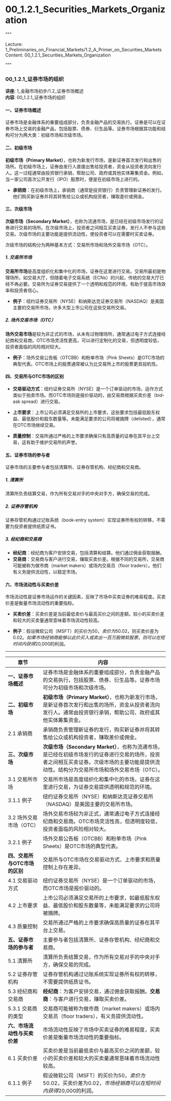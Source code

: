 # 00_1.2.1_Securities_Markets_Organization

"""

Lecture: 1_Preliminaries_on_Financial_Markets/1.2_A_Primer_on_Securities_Markets
Content: 00_1.2.1_Securities_Markets_Organization

"""

### 00_1.2.1_证券市场的组织

**讲座**: 1_金融市场初步/1.2_证券市场概述  
**内容**: 00_1.2.1_证券市场的组织  

#### 一、证券市场概述

证券市场是金融体系的重要组成部分，负责金融产品的交易执行。证券是可以在证券市场上交易的金融产品，包括股票、债券、衍生品等。证券市场根据其功能和结构可分为两大类：初级市场和次级市场。

#### 二、初级市场

**初级市场（Primary Market）**，也称为新发行市场，是新证券首次发行和出售的场所。在初级市场上，证券由发行人直接出售给投资者，资金从投资者流向发行人。这一过程通常由投资银行承销，帮助公司、政府或其他实体筹集资金。例如，当一家公司首次公开发行（IPO）股票时，便是在初级市场上进行的。

- **承销商**：在初级市场上，承销商（通常是投资银行）负责管理新证券的发行。他们购买新证券并将其转售给公众或机构投资者，赚取差价或佣金。

#### 三、次级市场

**次级市场（Secondary Market）**，也称为流通市场，是已经在初级市场发行的证券进行交易的场所。在次级市场上，投资者之间相互买卖证券，发行人不参与这些交易。次级市场的主要功能是提供流动性，使投资者可以在需要时买卖证券。

次级市场的结构分为两种基本方式：交易所市场和场外交易市场（OTC）。

##### 1. 交易所市场

**交易所市场**是高度组织化和集中化的市场，证券在这里进行交易。交易所最初是物理场所，如交易大厅，但随着电子交易系统（ECNs）的兴起，传统的交易大厅已经不再必要。交易所为证券交易提供了一个透明和规范的环境，有助于提高市场效率和投资者信心。

- **例子**：纽约证券交易所（NYSE）和纳斯达克证券交易所（NASDAQ）是美国主要的交易所市场，许多大型上市公司在这些交易所交易。

##### 2. 场外交易市场（OTC）

**场外交易市场**是较为非正式的市场，从未有过物理场所，通常通过电子方式连接经纪商和交易商。OTC市场灵活性更高，可以进行定制化的交易，但透明度较低，投资者面临的风险相对较大。

- **例子**：场外交易公告板（OTCBB）和粉单市场（Pink Sheets）是OTC市场的典型代表。OTC市场上的股票通常被认为比交易所上市的股票更具投机性。

#### 四、交易所与OTC市场的区别

- **交易驱动方式**：纽约证券交易所（NYSE）是一个订单驱动的市场，运作方式类似于拍卖市场。而OTC市场则是报价驱动的，由交易商根据买卖价差（bid-ask spread）进行交易。

- **上市要求**：上市公司必须满足交易所的上市要求，这些要求包括最低股东权益、最低股价和股东数量等。未能满足要求的公司将被摘牌（delisted），通常在OTC市场继续交易。

- **质量控制**：交易所通过严格的上市要求确保只有高质量的证券在其平台上交易，这有助于维护交易所的声誉。

#### 五、证券市场的参与者

证券市场的主要参与者包括清算所、证券存管机构、经纪商和交易商。

##### 1. 清算所

清算所负责结算交易，作为所有交易对手的中央对手方，确保交易的完成。

##### 2. 证券存管机构

证券存管机构通过记账系统（book-entry system）实现证券所有权的转移，不需要为投资者提供纸质证书。

##### 3. 经纪商和交易商

- **经纪商**：经纪商为客户安排交易，包括清算和结算。他们通过佣金获取报酬。
- **交易商**：交易商与客户进行交易，赚取买卖价差。根据不同的交易所，交易商可能被称为做市商（market makers）或场内交易员（floor traders）。他们有义务提供流动性，以稳定市场。

#### 六、市场流动性与买卖价差

市场流动性是证券市场运作的关键因素，反映了市场中买卖证券的难易程度。买卖价差是衡量市场流动性的重要指标。

- **买卖价差**：买卖价差是当前最低卖价与最高买价之间的差额。较小的买卖价差和较大的买卖量通常意味着市场流动性较高。

- **例子**：假设微软公司（MSFT）的买价为$50，卖价为$50.02，则买卖价差为$0.02。如果市场经销商能够以此价买入或卖出一百万股微软股票，则可以在短时间内获得$20,000的利润。
---

| **章节**       | **内容**                                                                                                                                               |
|----------------|--------------------------------------------------------------------------------------------------------------------------------------------------------|
| **一、证券市场概述** | 证券市场是金融体系的重要组成部分，负责金融产品的交易执行，包括股票、债券、衍生品等。证券市场可分为初级市场和次级市场。                                                                         |
| **二、初级市场**   | **初级市场（Primary Market）**，也称为新发行市场，是新证券首次发行和出售的场所，资金从投资者流向发行人。通常由投资银行承销，帮助公司、政府或其他实体筹集资金。                                                   |
| 2.1 承销商        | 承销商负责管理新证券的发行，购买新证券并将其转售给公众或机构投资者，赚取差价或佣金。                                                                                              |
| **三、次级市场**   | **次级市场（Secondary Market）**，也称为流通市场，是已经在初级市场发行的证券进行交易的场所，投资者之间相互买卖证券。次级市场的主要功能是提供流动性。结构分为交易所市场和场外交易市场（OTC）。                                 |
| 3.1 交易所市场     | 交易所市场是高度组织化和集中化的市场，证券在这里进行交易，为证券交易提供透明和规范的环境。                                                                                              |
| 3.1.1 例子         | 纽约证券交易所（NYSE）和纳斯达克证券交易所（NASDAQ）是美国主要的交易所市场。                                                                                                            |
| 3.2 场外交易市场（OTC）| 场外交易市场较为非正式，通常通过电子方式连接经纪商和交易商。OTC市场灵活性高，但透明度较低，投资者面临的风险相对较大。                                                                          |
| 3.2.1 例子         | 场外交易公告板（OTCBB）和粉单市场（Pink Sheets）是OTC市场的典型代表。                                                                                                                  |
| **四、交易所与OTC市场的区别** | 交易所与OTC市场在交易驱动方式、上市要求和质量控制上存在差异。                                                                                                                    |
| 4.1 交易驱动方式     | 纽约证券交易所（NYSE）是一个订单驱动的市场，而OTC市场是报价驱动的。                                                                                                               |
| 4.2 上市要求        | 上市公司必须满足交易所的上市要求，如最低股东权益、最低股价和股东数量等，未能满足要求的公司将被摘牌。                                                                                       |
| 4.3 质量控制        | 交易所通过严格的上市要求确保高质量的证券在其平台上交易。                                                                                                                           |
| **五、证券市场的参与者** | 主要参与者包括清算所、证券存管机构、经纪商和交易商。                                                                                                                             |
| 5.1 清算所        | 清算所负责结算交易，作为所有交易对手的中央对手方，确保交易的完成。                                                                                                                   |
| 5.2 证券存管机构     | 证券存管机构通过记账系统实现证券所有权的转移，不需要提供纸质证书。                                                                                                                 |
| 5.3 经纪商和交易商    | **经纪商**：为客户安排交易，通过佣金获取报酬。**交易商**：与客户进行交易，赚取买卖价差。                                                                                                      |
| 5.3.1 交易商的类型    | 交易商可能被称为做市商（market makers）或场内交易员（floor traders），有义务提供流动性。                                                                                             |
| **六、市场流动性与买卖价差** | 市场流动性反映了市场中买卖证券的难易程度，买卖价差是衡量市场流动性的重要指标。                                                                                                             |
| 6.1 买卖价差        | 买卖价差是当前最低卖价与最高买价之间的差额，较小的买卖价差和较大的买卖量通常意味着市场流动性较高。                                                                                         |
| 6.1.1 例子         | 假设微软公司（MSFT）的买价为$50，卖价为$50.02，买卖价差为$0.02，市场经销商可以在短时间内获得$20,000的利润。                                                                         |